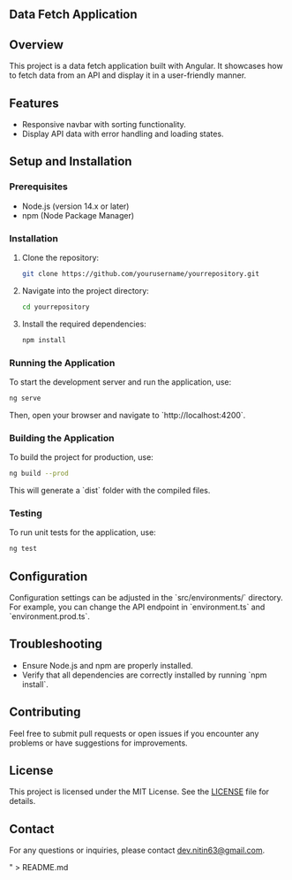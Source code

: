 ## Data Fetch Application

## Overview
This project is a data fetch application built with Angular. It showcases how to fetch data from an API and display it in a user-friendly manner.

## Features
- Responsive navbar with sorting functionality.
- Display API data with error handling and loading states.

## Setup and Installation

### Prerequisites
- Node.js (version 14.x or later)
- npm (Node Package Manager)

### Installation
1. Clone the repository:
    ```bash
    git clone https://github.com/yourusername/yourrepository.git
    ```
2. Navigate into the project directory:
    ```bash
    cd yourrepository
    ```
3. Install the required dependencies:
    ```bash
    npm install
    ```

### Running the Application
To start the development server and run the application, use:
```bash
ng serve
```
Then, open your browser and navigate to \`http://localhost:4200\`.

### Building the Application
To build the project for production, use:
```bash
ng build --prod
```
This will generate a \`dist\` folder with the compiled files.

### Testing
To run unit tests for the application, use:
```bash
ng test
```

## Configuration
Configuration settings can be adjusted in the \`src/environments/\` directory. For example, you can change the API endpoint in \`environment.ts\` and \`environment.prod.ts\`.

## Troubleshooting
- Ensure Node.js and npm are properly installed.
- Verify that all dependencies are correctly installed by running \`npm install\`.

## Contributing
Feel free to submit pull requests or open issues if you encounter any problems or have suggestions for improvements.

## License
This project is licensed under the MIT License. See the [LICENSE](LICENSE) file for details.

## Contact
For any questions or inquiries, please contact dev.nitin63@gmail.com.

" > README.md
